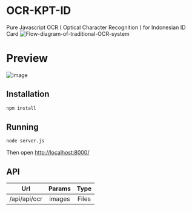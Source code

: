 # OCR-KPT-ID
Pure Javascript OCR ( Optical Character Recognition ) for Indonesian ID Card
![Flow-diagram-of-traditional-OCR-system](https://user-images.githubusercontent.com/31664438/157258027-2898708e-1d6f-47e8-a282-c1cfbfa18d6d.png)


# Preview 
![image](https://user-images.githubusercontent.com/31664438/157257970-76fe761d-3a66-40cd-afd0-e1508faeca66.png)

## Installation

```bash
npm install
```

## Running

```bash
node server.js
```

Then open [http://localhost:8000/](http://localhost:8000/)

## API

| Url        | Params           | Type |
| ------------- |:-------------:| :-----:| 
| /api/api/ocr | images | Files | 
